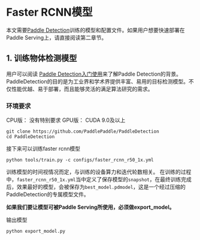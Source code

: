 # Faster RCNN模型

本文需要[Paddle Detection](https://github.com/PaddlePaddle/PaddleDetection)训练的模型和配置文件。如果用户想要快速部署在Paddle Serving上，请直接阅读第二章节。

## 1. 训练物体检测模型

用户可以阅读 [Paddle Detection入门使用](https://github.com/PaddlePaddle/PaddleDetection/blob/release/0.2/docs/tutorials/GETTING_STARTED_cn.md)来了解Paddle Detection的背景。PaddleDetection的目的是为工业界和学术界提供丰富、易用的目标检测模型。不仅性能优越、易于部署，而且能够灵活的满足算法研究的需求。

### 环境要求

CPU版： 没有特别要求
GPU版： CUDA 9.0及以上

```
git clone https://github.com/PaddlePaddle/PaddleDetection
cd PaddleDetection
```
接下来可以训练faster rcnn模型
```
python tools/train.py -c configs/faster_rcnn_r50_1x.yml
```
训练模型的时间视情况而定，与训练的设备算力和迭代轮数相关。
在训练的过程中，`faster_rcnn_r50_1x.yml`当中定义了保存模型的`snapshot`，在最终训练完成后，效果最好的模型，会被保存为`best_model.pdmodel`，这是一个经过压缩的PaddleDetection的专属模型文件。

**如果我们要让模型可被Paddle Serving所使用，必须做export_model。**

输出模型
```
python export_model.py
```

